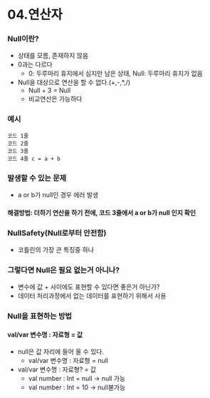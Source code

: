 # 04.연산자

### Null이란?
- 상태를 모름, 존재하지 않음
- 0과는 다르다
  - 0: 두루마리 휴지에서 심지만 남은 상태, Null: 두루마리 휴지가 없음
- Null을 대상으로 연산을 할 수 없다.(+,-,*,/)
  - Null + 3 = Null
  - 비교연산은 가능하다

### 예시
```
코드 1줄
코드 2줄
코드 3줄
코드 4줄 c = a + b
```
### 발생할 수 있는 문제
  - a or b가 null인 경우 에러 발생
#### 해결방법: 더하기 연산을 하기 전에, 코드 3줄에서 a or b가 null 인지 확인

### NullSafety(Null로부터 안전함)
- 코틀린의 가장 큰 특징중 하나


### 그렇다면 Null은 필요 없는거 아니나?
- 변수에 값 + 사이에도 표현할 수 있다면 좋은거 아닌가?
- 데이터 처리과정에서 없는 데이터를 표현하기 위해서 사용

### Null을 표현하는 방법
#### val/var 변수명 : 자료형 = 값
- null은 값 자리에 들어 올 수 있다.
  - val/var 변수명 : 자료형 = null
- val/var 변수명 : 자료형? = 값
  - val number : Int = null → null 가능
  - val number : Int = 10 → null불가능
